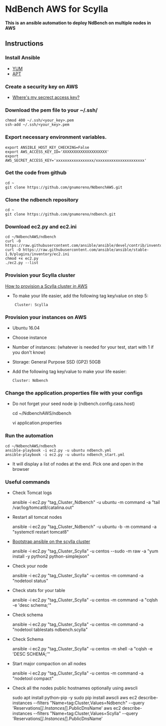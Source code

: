 # NdBench AWS for Scylla

**This is an ansible automation to deploy NdBench on multiple nodes in AWS**

## Instructions

### Install Ansible
 * [YUM](http://docs.ansible.com/ansible/latest/intro_installation.html#latest-release-via-yum)
 * [APT](http://docs.ansible.com/ansible/latest/intro_installation.html#latest-releases-via-apt-ubuntu)

### Create a security key on AWS
 * [Where's my secrect access key?](https://aws.amazon.com/blogs/security/wheres-my-secret-access-key/)

### Download the pem file to your ~/.ssh/

    chmod 400 ~/.ssh/<your_key>.pem
    ssh-add ~/.ssh/<your_key>.pem


### Export necessary environment variables.

    export ANSIBLE_HOST_KEY_CHECKING=False
    export AWS_ACCESS_KEY_ID='XXXXXXXXXXXXXXXXXXXX'
    export AWS_SECRET_ACCESS_KEY='xxxxxxxxxxxxxxxxx/xxxxxxxxxxxxxxxxxxxxxx'
    
### Get the code from github

    cd ~
    git clone https://github.com/gnumoreno/NdbenchAWS.git

### Clone the ndbench repository

    cd ~
    git clone https://github.com/gnumoreno/ndbench.git
    
### Download ec2.py and ec2.ini

    cd ~/NdbenchAWS/ndbench
    curl -O https://raw.githubusercontent.com/ansible/ansible/devel/contrib/inventory/ec2.py
    curl -O https://raw.githubusercontent.com/ansible/ansible/stable-1.9/plugins/inventory/ec2.ini
    chmod +x ec2.py
    ./ec2.py --list 

### Provision your Scylla cluster

[How to provision a Scylla cluster in AWS](https://www.scylladb.com/download/amazon/)
 * To make your life easier, add the following tag key/value on step 5:
 
        Cluster: Scylla  
    
### Provision your instances on AWS 

 * Ubuntu 16.04
 * Choose instance
 * Number of instances: (whatever is needed for your test, start with 1 if you don't know)
 * Storage: General Purpose SSD (GP2) 50GB
 * Add the following tag key/value to make your life easier:
 
       Cluster: Ndbench                              

### Change the application.properties file with your configs

 * Do not forget your seed node ip (ndbench.config.cass.host)
 

    cd ~/NdbenchAWS/ndbench
    
    vi application.properties

### Run the automation

    cd ~/NdbenchAWS/ndbench
    ansible-playbook -i ec2.py -u ubuntu ndbench.yml
    ansible-playbook -i ec2.py -u ubuntu ndbench_start.yml
 * It will display a list of nodes at the end. Pick one and open in the browser
    
    
### Useful commands

 * Check Tomcat logs
 
   ansible -i ec2.py "tag_Cluster_Ndbench" -u ubuntu -m command -a "tail /var/log/tomcat8/catalina.out"
 
 * Restart all tomcat nodes
 
   ansible -i ec2.py "tag_Cluster_Ndbench" -u ubuntu -b -m command -a "systemctl restart tomcat8"
    
 * [Bootstrap ansible on the scylla cluster](http://docs.ansible.com/ansible/latest/intro_installation.html#managed-node-requirements)
 
   ansible -i ec2.py "tag_Cluster_Scylla" -u centos --sudo -m raw -a "yum install -y python2 python-simplejson"

 * Check your node
 
   ansible -i ec2.py "tag_Cluster_Scylla" -u centos -m command -a "nodetool status"
    
 * Check stats for your table
 
   ansible -i ec2.py "tag_Cluster_Scylla" -u centos -m command -a "cqlsh -e 'desc schema;'"
    
 * Check schema
 
   ansible -i ec2.py "tag_Cluster_Scylla" -u centos -m command -a "nodetool tablestats ndbench.scylla"
    
 * Check Schema
 
   ansible -i ec2.py "tag_Cluster_Scylla" -u centos -m shell -a "cqlsh -e 'DESC SCHEMA;'"
    
 * Start major compaction on all nodes
 
   ansible -i ec2.py "tag_Cluster_Scylla" -u centos -m command -a "nodetool compact"
    
 * Check all the nodes public hostnames optionally using awscli
 
   sudo apt install python-pip -y
   sudo pip install awscli
   aws ec2 describe-instances --filters "Name=tag:Cluster,Values=Ndbench" --query 'Reservations[*].Instances[*].PublicDnsName'
   aws ec2 describe-instances --filters "Name=tag:Cluster,Values=Scylla" --query 'Reservations[*].Instances[*].PublicDnsName'
